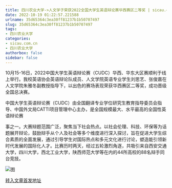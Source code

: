 ```yaml
---
title: 四川农业大学->人文学子荣获2022全国大学生英语辩论赛华西赛区二等奖 | sicau.com.cn
date: 2022-10-19 01:22:57.221588
urlname: 35d65364c3ea30ff81237b1b50707497
slug: 35d65364c3ea30ff81237b1b50707497
tags: 
- 四川农业大学
categories:
- sicau.com.cn
- 四川农业大学
authorbox: false
sidebar: false
---
```

10月15-16日，2022中国大学生英语辩论赛（CUDC）华西、华东大区赛顺利于线上举行。我校英语协会英语辩论队成员、人文学院英语专业学生刘思艺、张俊嘉在人文学院朱雅冬副教授指导下，以出色的赛场表现荣获华西赛区二等奖，成功晋级全国总决赛。

中国大学生英语辩论赛（CUDC）由全国翻译专业学位研究生教育指导委员会指导、中国外文局CATTI项目管理中心主办，是全国规模最大、水平最高的全国性英语辩论赛
<!--more-->
事之一。大赛辩题范围广泛，聚焦当下社会热点。以社会伦理、科技、环保等为话题展开辩论，鼓励辩手从个人及社会等多个维度进行深入探讨，旨在促进大学生综合素质的全面发展，通过引导学生对国际热点和多元文化进行讨论，塑造能引领新时代发展的国际化人才。比赛历时两天，经过五轮激烈角逐，共吸引来自西安交通大学，四川大学，西北工业大学，陕西师范大学等在内的44所高校的88名辩手同台竞技。

![图](https://news.sicau.edu.cn/__local/E/46/9D/BEDBC7BFFB92498BAD10C72AB5E_7ACBABC8_18FE6.png)

[转入文章首发地址](https://news.sicau.edu.cn/info/1078/69857.htm)